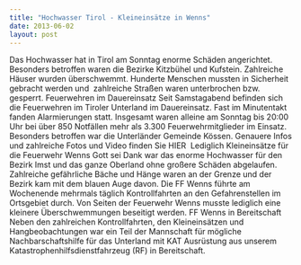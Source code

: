```yaml
---
title: "Hochwasser Tirol - Kleineinsätze in Wenns"
date: 2013-06-02
layout: post
---
```


Das Hochwasser hat in Tirol am Sonntag enorme Schäden angerichtet. Besonders betroffen waren die Bezirke Kitzbühel und Kufstein. Zahlreiche Häuser wurden überschwemmt. Hunderte Menschen mussten in Sicherheit gebracht werden und  zahlreiche Straßen waren unterbrochen bzw. gesperrt.
Feuerwehren im Dauereinsatz
Seit Samstagabend befinden sich die Feuerwehren im Tiroler Unterland im Dauereinsatz. Fast im Minutentakt fanden Alarmierungen statt. Insgesamt waren alleine am Sonntag bis 20:00 Uhr bei über 850 Notfällen mehr als 3.300 Feuerwehrmitglieder im Einsatz. Besonders betroffen war die Unterländer Gemeinde Kössen. Genauere Infos und zahlreiche Fotos und Video finden Sie HIER 
Lediglich Kleineinsätze für die Feuerwehr Wenns
Gott sei Dank war das enorme Hochwasser für den Bezirk Imst und das ganze Oberland ohne großere Schäden abgelaufen. Zahlreiche gefährliche Bäche und Hänge waren an der Grenze und der Bezirk kam mit dem blauen Auge davon. Die FF Wenns führte am Wochenende mehrmals täglich Kontrollfahrten an den Gefahrenstellen im Ortsgebiet durch. Von Seiten der Feuerwehr Wenns musste lediglich eine kleinere Überschwemmungen beseitigt werden.
FF Wenns in Bereitschaft
Neben den zahlreichen Kontrollfahrten, den Kleineinsätzen und Hangbeobachtungen war ein Teil der Mannschaft für mögliche Nachbarschaftshilfe für das Unterland mit KAT Ausrüstung aus unserem Katastrophenhilfsdienstfahrzeug (RF) in Bereitschaft.